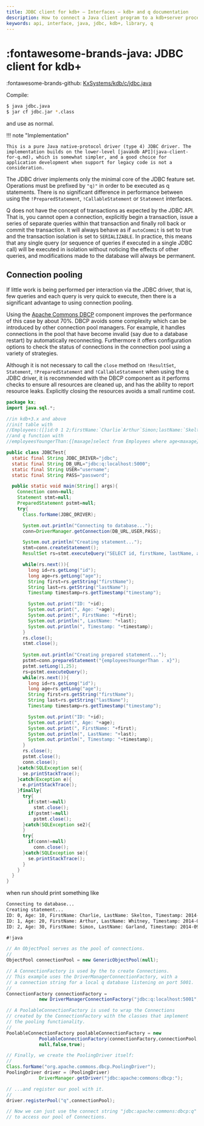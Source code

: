 ```yaml
---
title: JDBC client for kdb+ – Interfaces – kdb+ and q documentation
description: How to connect a Java client program to a kdb+server process using the JDBC driver
keywords: api, interface, java, jdbc, kdb+, library, q
---
```

# :fontawesome-brands-java: JDBC client for kdb+



:fontawesome-brands-github: 
[KxSystems/kdb/c/jdbc.java](https://github.com/KxSystems/kdb/blob/master/c/jdbc.java)

Compile:

```bash
$ java jdbc.java
$ jar cf jdbc.jar *.class
```

and use as normal.

!!! note "Implementation"

    This is a pure Java native-protocol driver (type 4) JDBC driver. The implementation builds on the lower-level [javakdb API](java-client-for-q.md), which is somewhat simpler, and a good choice for application development when support for legacy code is not a consideration.

The JDBC driver implements only the minimal core of the JDBC feature set. 
Operations must be prefixed by `"q)"` in order to be executed as q statements. 
There is no significant difference in performance between using the `!PreparedStatement`, `!CallableStatement` or `Statement` interfaces.

Q does not have the concept of transactions as expected by the JDBC API. 
That is, you cannot open a connection, explicitly begin a transaction, issue a series of separate queries within that transaction and finally roll back or commit the transaction. 
It will always behave as if `autoCommit` is set to true and the transaction isolation is set to `SERIALIZABLE`. 
In practice, this means that any single query (or sequence of queries if executed in a single JDBC call) will be executed in isolation 
without noticing the effects of other queries, and modifications made to the database will always be permanent.

## Connection pooling

If little work is being performed per interaction via the JDBC driver, 
that is, few queries and each query is very quick to execute, 
then there is a significant advantage to using connection pooling. 

Using the [Apache Commons DBCP](https://commons.apache.org/proper/commons-dbcp/) component improves the performance of this case by about 70%. 
DBCP avoids some complexity which can be introduced by other connection pool managers. 
For example, it handles connections in the pool that have become invalid (say due to a database restart) by automatically reconnecting. 
Furthermore it offers configuration options to check the status of connections in the connection pool using a variety of strategies.

Although it is not necessary to call the `close` method on `!ResultSet`, `Statement`, `!PreparedStatement` and `!CallableStatement` when using the q JDBC driver, 
it is recommended with the DBCP component as it performs checks to ensure all resources are cleaned up, and has the ability to report resource leaks. 
Explicitly closing the resources avoids a small runtime cost.

```java
package kx;
import java.sql.*;

//in kdb+3.x and above
//init table with
//Employees:([]id:0 1 2;firstName:`Charlie`Arthur`Simon;lastName:`Skelton`Whitney`Garland;age:10 20 30;timestamp:.z.p+til 3)
//and q function with 
//employeesYoungerThan:{[maxage]select from Employees where age<maxage}

public class JDBCTest{
  static final String JDBC_DRIVER="jdbc";
  static final String DB_URL="jdbc:q:localhost:5000";
  static final String USER="username";
  static final String PASS="password";

  public static void main(String[] args){
    Connection conn=null;
    Statement stmt=null;
    PreparedStatement pstmt=null;
    try{
      Class.forName(JDBC_DRIVER);

      System.out.println("Connecting to database...");
      conn=DriverManager.getConnection(DB_URL,USER,PASS);

      System.out.println("Creating statement...");
      stmt=conn.createStatement();
      ResultSet rs=stmt.executeQuery("SELECT id, firstName, lastName, age,timestamp FROM Employees");

      while(rs.next()){
        long id=rs.getLong("id");
        long age=rs.getLong("age");
        String first=rs.getString("firstName");
        String last=rs.getString("lastName");
        Timestamp timestamp=rs.getTimestamp("timestamp");

        System.out.print("ID: "+id);
        System.out.print(", Age: "+age);
        System.out.print(", FirstName: "+first);
        System.out.println(", LastName: "+last);
        System.out.println(", Timestamp: "+timestamp);
      }
      rs.close();
      stmt.close();
    
      System.out.println("Creating prepared statement...");
      pstmt=conn.prepareStatement("{employeesYoungerThan . x}");
      pstmt.setLong(1,25);
      rs=pstmt.executeQuery();
      while(rs.next()){
        long id=rs.getLong("id");
        long age=rs.getLong("age");
        String first=rs.getString("firstName");
        String last=rs.getString("lastName");
        Timestamp timestamp=rs.getTimestamp("timestamp");

        System.out.print("ID: "+id);
        System.out.print(", Age: "+age);
        System.out.print(", FirstName: "+first);
        System.out.println(", LastName: "+last);
        System.out.println(", Timestamp: "+timestamp);
      }
      rs.close();
      pstmt.close();
      conn.close();
    }catch(SQLException se){
      se.printStackTrace();
    }catch(Exception e){
      e.printStackTrace();
    }finally{
      try{
        if(stmt!=null)
          stmt.close();
        if(pstmt!=null)
          pstmt.close();
      }catch(SQLException se2){
      }
      try{
        if(conn!=null)
          conn.close();
      }catch(SQLException se){
        se.printStackTrace();
      }
    }
  }
}

```

when run should print something like

```txt
Connecting to database...
Creating statement...
ID: 0, Age: 10, FirstName: Charlie, LastName: Skelton, Timestamp: 2014-09-02 08:28:11.688024
ID: 1, Age: 20, FirstName: Arthur, LastName: Whitney, Timestamp: 2014-09-02 08:28:11.688024001
ID: 2, Age: 30, FirstName: Simon, LastName: Garland, Timestamp: 2014-09-02 08:28:11.688024002
```

```java
#!java

// An ObjectPool serves as the pool of connections.
//
ObjectPool connectionPool = new GenericObjectPool(null);

// A ConnectionFactory is used by the to create Connections.
// This example uses the DriverManagerConnectionFactory, with a
// a connection string for a local q database listening on port 5001.
//
ConnectionFactory connectionFactory =
            new DriverManagerConnectionFactory("jdbc:q:localhost:5001",null);

// A PoolableConnectionFactory is used to wrap the Connections
// created by the ConnectionFactory with the classes that implement
// the pooling functionality.
//
PoolableConnectionFactory poolableConnectionFactory = new
            PoolableConnectionFactory(connectionFactory,connectionPool,null,
            null,false,true);

// Finally, we create the PoolingDriver itself:
//
Class.forName("org.apache.commons.dbcp.PoolingDriver");
PoolingDriver driver = (PoolingDriver)
            DriverManager.getDriver("jdbc:apache:commons:dbcp:");

// ...and register our pool with it.
//
driver.registerPool("q",connectionPool);

// Now we can just use the connect string "jdbc:apache:commons:dbcp:q"
// to access our pool of Connections.
```


